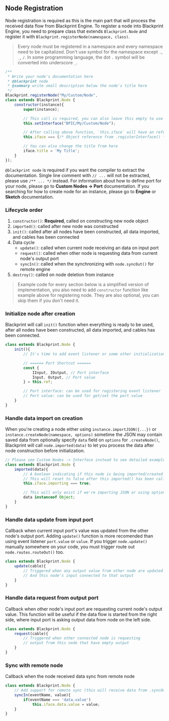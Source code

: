 ## Node Registration
Node registration is required as this is the main part that will process the received data flow from Blackprint Engine. To register a node into Blackprint Engine, you need to prepare class that extends `Blackprint.Node` and register it with `Blackprint.registerNode(namespace, class)`.

> Every node must be registered in a namespace and every namespace need to be capitalized. Don't use symbol for the namespace except `.`, `_`, `/`. In some programming language, the dot `.` symbol will be converted into underscore `_`.

```js
/**
 * Write your node's documentation here
 * @blackprint node
 * @summary write small description below the node's title here
 */
Blackprint.registerNode("My/Custom/Node",
class extends Blackprint.Node {
	constructor(instance){
		super(instance);

		// This call is required, you can also leave this empty to use default interface
		this.setInterface("BPIC/My/Custom/Node");

		// After calling above function, `this.iface` will have an reference to it's interface
		this.iface === (/* Object reference from .registerInterface() */);

		// You can also change the title from here
		iface.title = 'My Title';
	}
});
```

`@blackprint node` is required if you want the compiler to extract the documentation. Single line comment with `// ...` will not be extracted, please use `/** ... */` instead. For information about how to define port for your node, please go to **Custom Nodes -> Port** documentation. If you searching for how to create node for an instance, please go to **Engine** or **Sketch** documentation.

### Lifecycle order
1. `constructor()`: **Required**, called on constructing new node object
2. `imported()`: called after new node was constructed
3. `init()`: called after all nodes have been constructed, all data imported, and cables has been connected
4. Data cycle
	- `update()`: called when current node receiving an data on input port
	- `request()`: called when other node is requesting data from current node's output port
	- `syncIn()`: called when the synchronizing with `node.syncOut()` for remote engine
5. `destroy()`: called on node deletion from instance

> Example code for every section below is a simplified version of implementation, you also need to add `constructor` function like example above for registering node. They are also optional, you can skip them if you don't need it.

### Initialize node after creation
Blackprint will call `init()` function when everything is ready to be used, after all nodes have been constructed, all data imported, and cables has been connected.

```js
class extends Blackprint.Node {
	init(){
		// It's time to add event listener or some other initialization after node creations

		// ====== Port Shortcut ======
		const {
			IInput, IOutput, // Port interface
			Input, Output, // Port value
		} = this.ref;

		// Port interface: can be used for registering event listener
		// Port value: can be used for get/set the port value
	}
}
```

### Handle data import on creation
When you're creating a node either using `instance.importJSON({...})` or `instance.createNode(namespace, options)` sometime the JSON may contain saved data from optionally specify `data` field on `options` for `.createNode()`, Blackprint will call `node.imported(data)` to let you process the data after node construction before initialization.

```js
// Please see Custom Nodes -> Interface instead to see detailed example
class extends Blackprint.Node {
	imported(data){
		// A boolean indicating if this node is being imported/created
		// This will reset to false after this imported() has been called
		this.iface.importing === true;

		// This will only exist if we're importing JSON or using options that have `data` field
		data instanceof Object;
	}
}
```

### Handle data update from input port
Callback when current input port's value was updated from the other node's output port. Adding `update()` function is more recomended than using event listener `port.value` or `value`. If you trigger `node.update()` manually somewhere on your code, you must trigger route out `node.routes.routeOut()` too.

```js
class extends Blackprint.Node {
	update(cable){
		// Triggered when any output value from other node are updated
		// And this node's input connected to that output
	}
}
```

### Handle data request from output port
Callback when other node's input port are requesting current node's output value. This function will be useful if the data flow is started from the right side, where input port is asking output data from node on the left side.

```js
class extends Blackprint.Node {
	request(cable){
		// Triggered when other connected node is requesting
		// output from this node that have empty output
	}
}
```

### Sync with remote node
Callback when the node received data sync from remote node

```js
class extends Blackprint.Node {
	// Add support for remote sync (this will receive data from .syncOut)
	syncIn(eventName, value){
		if(eventName === 'data.value')
			this.iface.data.value = value;
	}
}
```